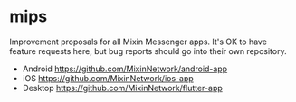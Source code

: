 # mips

Improvement proposals for all Mixin Messenger apps. It's OK to have feature requests here, but bug reports should go into their own repository.

- Android https://github.com/MixinNetwork/android-app
- iOS https://github.com/MixinNetwork/ios-app
- Desktop https://github.com/MixinNetwork/flutter-app
